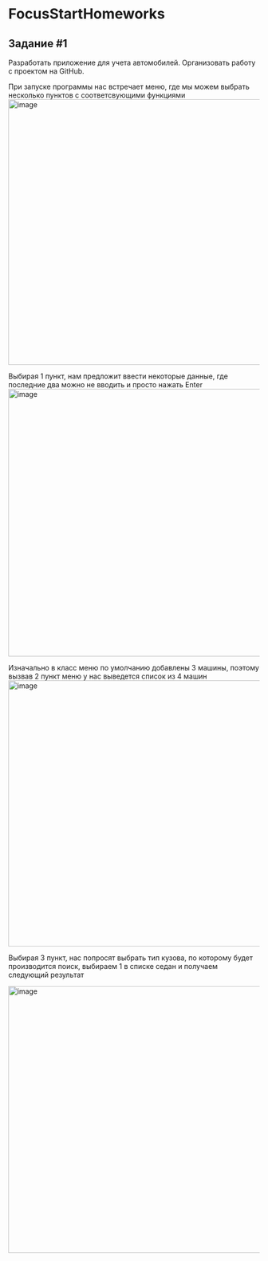 # FocusStartHomeworks

## Задание #1
Разработать приложение для учета автомобилей. Организовать работу с проектом на GitHub.

При запуске программы нас встречает меню, где мы можем выбрать несколько пунктов с соответсвующими функциями
<img width="531" alt="image" src="https://user-images.githubusercontent.com/57676076/139516564-03837fae-3ea7-48ab-897f-6371bcbdee6a.png">

Выбирая 1 пункт, нам предложит ввести некоторые данные, где последние два можно не вводить и просто нажать Enter
<img width="535" alt="image" src="https://user-images.githubusercontent.com/57676076/139516680-face04a0-e0aa-4673-977f-277c5a4e95e2.png">

Изначально в класс меню по умолчанию добавлены 3 машины, поэтому вызвав 2 пункт меню у нас выведется список из 4 машин
<img width="532" alt="image" src="https://user-images.githubusercontent.com/57676076/139516829-8da75667-449f-4921-9f41-cd29bb0bd3eb.png">

Выбирая 3 пункт, нас попросят выбрать тип кузова, по которому будет производится поиск, выбираем 1 в списке седан и получаем следующий результат

<img width="534" alt="image" src="https://user-images.githubusercontent.com/57676076/139516872-0383bd95-2000-4b9b-af0f-ed886a649fc1.png">
